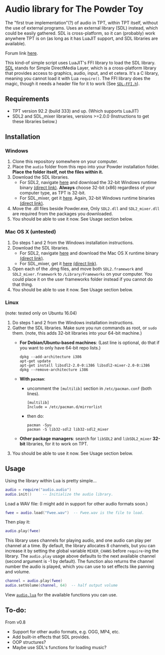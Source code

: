 # Audio library for The Powder Toy
The "first true implementation"(?) of audio in TPT, within TPT itself, without the use of external programs. Uses an external library (SDL) instead, which could be easily gathered. SDL is cross-platform, so it can (probably) work anywhere TPT is on (as long as it has LuaJIT support, and SDL libraries are available).

Forum link [here](http://tpt.io/.305157).

This kind-of simple script uses LuaJIT's FFI library to load the SDL library. [SDL](https://www.libsdl.org/index.php) stands for Simple DirectMedia Layer, which is a cross-platform library that provides access to graphics, audio, input, and et cetera. It's a C library, meaning you cannot load it with Lua `require()`. The FFI library does the magic, though it needs a header file for it to work (See [`SDL-FFI.h`](audio/SDL-FFI.h)).

## Requirements
* TPT version 92.2 (build 333) and up. (Which supports LuaJIT)
* SDL2 and SDL_mixer libraries, versions >=2.0.0 (Instructions to get these libraries below.)

## Installation
### Windows
1. Clone this repository somewhere on your computer.
2. Place the `audio` folder from this repo into your Powder installation folder. __Place the folder itself, not the files within it.__
3. Download the SDL libraries.
   - For SDL2, navigate [here](https://www.libsdl.org/download-2.0.php) and download the 32-bit Windows runtime binary [(direct link)](https://www.libsdl.org/release/SDL2-2.0.8-win32-x86.zip). __Always__ choose 32-bit (x86) regardless of your computer type, as TPT is 32-bit.
   - For SDL_mixer, get it [here](https://www.libsdl.org/projects/SDL_mixer/). Again, 32-bit Windows runtime binaries [(direct link)](https://www.libsdl.org/projects/SDL_mixer/release/SDL2_mixer-2.0.2-win32-x86.zip).
4. Move the .dll files beside Powder.exe, Only `SDL2.dll` and `SDL2_mixer.dll` are required from the packages you downloaded.
5. You should be able to use it now. See Usage section below.

### Mac OS X (untested)
1. Do steps 1 and 2 from the Windows installation instructions.
3. Download the SDL libraries.
   - For SDL2, navigate [here](https://www.libsdl.org/download-2.0.php) and download the Mac OS X runtime binary [(direct link)](https://www.libsdl.org/release/SDL2-2.0.8.dmg).
   - For SDL_mixer, get it [here](https://www.libsdl.org/projects/SDL_mixer/) [(direct link)](https://www.libsdl.org/projects/SDL_mixer/release/SDL2_mixer-2.0.2.dmg).
4. Open each of the .dmg files, and move both `SDL2.framework` and `SDL2_mixer.framework` to `/Library/Frameworks` on your computer. You could place it on the user frameworks folder instead if you cannot do that thing.
5. You should be able to use it now. See Usage section below.

### Linux
(note: tested only on Ubuntu 16.04)
1. Do steps 1 and 2 from the Windows installation instructions.
3. Gather the SDL libraries. Make sure you run commands as root, or `sudo` them. (note, this adds 32-bit libraries into your 64-bit machine.)
   - __For Debian/Ubuntu-based machines__: (Last line is optional, do that if you want to only have 64-bit repo lists.)
     ```
     dpkg --add-architecture i386
     apt-get update
     apt-get install libsdl2-2.0-0:i386 libsdl2-mixer-2.0-0:i386
     dpkg --remove-architecture i386
     ```
   
   - __With `pacman`__: 
     - uncomment the `[multilib]` section in `/etc/pacman.conf` (both lines).
       ```
       [multilib]
       Include = /etc/pacman.d/mirrorlist
       ```
     - then do:
       ```
       pacman -Syu
       pacman -S lib32-sdl2 lib32-sdl2_mixer
       ```

   - __Other package managers__: search for `libSDL2` and `libSDL2_mixer` __32-bit__ libraries, for it to work on TPT.
4. You should be able to use it now. See Usage section below.

## Usage
Using the library within Lua is pretty simple...
```lua
audio = require("audio.audio")
audio.init()     -- Initialize the audio library.
```
Load a WAV file: (I might add in support for other audio formats soon.)
```lua
fwee = audio.load("Fwee.wav")  -- Fwee.wav is the file to load.
```
Then play it:
```lua
audio.play(fwee)
```
This library uses channels for playing audio, and one audio can play per channel at a time. By default, the library allocates 8 channels, but you can increase it by setting the global variable `MIXER_CHANS` before `require`-ing the library.
The `audio.play` usage above defaults to the next available channel (second argument is -1 by default). The function also returns the channel number the audio is played, which you can use to set effects like panning and volume.
```lua
channel = audio.play(fwee)
audio.setVolume(channel, 64)  -- half output volume
```
View [`audio.lua`](audio/audio.lua) for the available functions you can use.

## To-do:
From v0.8

* Support for other audio formats, e.g. OGG, MP4, etc.
* Add built-in effects that SDL provides.
* OOP structures?
* Maybe use SDL's functions for loading music? 

